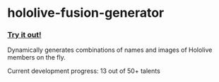 # hololive-fusion-generator

### [Try it out!](https://vaexenc.github.io/hololive-fusion-generator)

Dynamically generates combinations of names and images of Hololive members on the fly.

Current development progress: 13 out of 50+ talents
